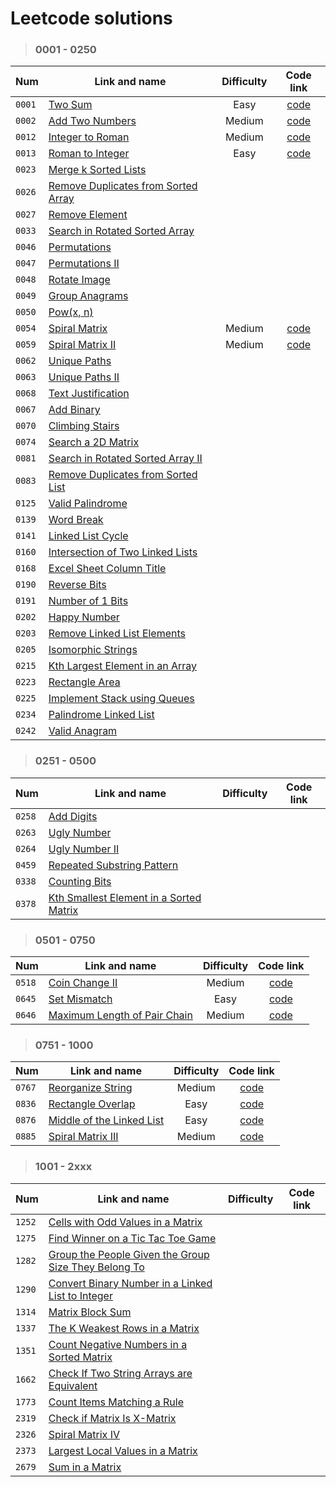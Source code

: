 # Leetcode solutions

> ### 0001 - 0250
 Num | Link and name | Difficulty | Code link
 --- | --- | :---: | :---:
`0001` | [Two Sum](https://leetcode.com/problems/two-sum/) | Easy | [code](https://github.com/Gh0stikLab/Leetcode/blob/main/0001%20-%200250/0001.py)
`0002` | [Add Two Numbers](https://leetcode.com/problems/add-two-numbers/) | Medium | [code](https://github.com/Gh0stikLab/Leetcode/blob/main/0001%20-%200250/0002.py)
`0012` | [Integer to Roman](https://leetcode.com/problems/integer-to-roman/) | Medium | [code](https://github.com/Gh0stikLab/Leetcode/blob/main/0001%20-%200250/0012.py)
`0013` | [Roman to Integer](https://leetcode.com/problems/roman-to-integer/) | Easy | [code](https://github.com/Gh0stikLab/Leetcode/blob/main/0001%20-%200250/0013.py)
`0023` | [Merge k Sorted Lists](https://leetcode.com/problems/merge-k-sorted-lists/) |
`0026` | [Remove Duplicates from Sorted Array](https://leetcode.com/problems/remove-duplicates-from-sorted-array/)
`0027` | [Remove Element](https://leetcode.com/problems/remove-element/) |
`0033` | [Search in Rotated Sorted Array](https://leetcode.com/problems/search-in-rotated-sorted-array/) |
`0046` | [Permutations](https://leetcode.com/problems/permutations/) |
`0047` | [Permutations II](https://leetcode.com/problems/permutations-ii/) |
`0048` | [Rotate Image](https://leetcode.com/problems/rotate-image/) |
`0049` | [Group Anagrams](https://leetcode.com/problems/group-anagrams/) |
`0050` | [Pow(x, n)](https://leetcode.com/problems/powx-n/)
`0054` | [Spiral Matrix](https://leetcode.com/problems/spiral-matrix/) | Medium | [code](https://github.com/Gh0stikLab/Leetcode/blob/main/0001%20-%200250/0054.py)
`0059` | [Spiral Matrix II](https://leetcode.com/problems/spiral-matrix-ii/) | Medium | [code](https://github.com/Gh0stikLab/Leetcode/blob/main/0001%20-%200250/0059.py)
`0062` | [Unique Paths](https://leetcode.com/problems/unique-paths/)
`0063` | [Unique Paths II](https://leetcode.com/problems/unique-paths-ii/)
`0068` | [Text Justification](https://leetcode.com/problems/text-justification/)
`0067` | [Add Binary](https://leetcode.com/problems/add-binary/)
`0070` | [Climbing Stairs](https://leetcode.com/problems/climbing-stairs/)
`0074` | [Search a 2D Matrix](https://leetcode.com/problems/search-a-2d-matrix/)
`0081` | [Search in Rotated Sorted Array II](https://leetcode.com/problems/search-in-rotated-sorted-array-ii/)
`0083` | [Remove Duplicates from Sorted List](https://leetcode.com/problems/remove-duplicates-from-sorted-list/)
`0125` | [Valid Palindrome](https://leetcode.com/problems/valid-palindrome/)
`0139` | [Word Break](https://leetcode.com/problems/word-break/)
`0141` | [Linked List Cycle](https://leetcode.com/problems/linked-list-cycle/)
`0160` | [Intersection of Two Linked Lists](https://leetcode.com/problems/intersection-of-two-linked-lists/)
`0168` | [Excel Sheet Column Title](https://leetcode.com/problems/excel-sheet-column-title/)
`0190` | [Reverse Bits](https://leetcode.com/problems/reverse-bits/)
`0191` | [Number of 1 Bits](https://leetcode.com/problems/number-of-1-bits/)
`0202` | [Happy Number](https://leetcode.com/problems/happy-number/)
`0203` | [Remove Linked List Elements](https://leetcode.com/problems/remove-linked-list-elements/)
`0205` | [Isomorphic Strings](https://leetcode.com/problems/isomorphic-strings/)
`0215` | [Kth Largest Element in an Array](https://leetcode.com/problems/kth-largest-element-in-an-array/)
`0223` | [Rectangle Area](https://leetcode.com/problems/rectangle-area/)
`0225` | [Implement Stack using Queues](https://leetcode.com/problems/implement-stack-using-queues/)
`0234` | [Palindrome Linked List](https://leetcode.com/problems/palindrome-linked-list/)
`0242` | [Valid Anagram](https://leetcode.com/problems/valid-anagram/)

> ### 0251 - 0500
 Num | Link and name | Difficulty | Code link
 --- | --- | :---: | :---:
`0258` | [Add Digits](https://leetcode.com/problems/add-digits/)
`0263` | [Ugly Number](https://leetcode.com/problems/ugly-number/)
`0264` | [Ugly Number II](https://leetcode.com/problems/ugly-number-ii/)
`0459` | [Repeated Substring Pattern](https://leetcode.com/problems/repeated-substring-pattern/)
`0338` | [Counting Bits](https://leetcode.com/problems/counting-bits/)
`0378` | [Kth Smallest Element in a Sorted Matrix](https://leetcode.com/problems/kth-smallest-element-in-a-sorted-matrix/)

> ### 0501 - 0750
 Num | Link and name | Difficulty | Code link
 --- | --- | :---: | :---:
`0518` | [Coin Change II](https://leetcode.com/problems/coin-change-ii/)| Medium | [code](https://github.com/Gh0stikLab/Leetcode/blob/main/0501%20-%200750/0518.py)
`0645` | [Set Mismatch](https://leetcode.com/problems/set-mismatch/)| Easy | [code](https://github.com/Gh0stikLab/Leetcode/blob/main/0501%20-%200750/0645.py)
`0646` | [Maximum Length of Pair Chain](https://leetcode.com/problems/maximum-length-of-pair-chain/)| Medium | [code](https://github.com/Gh0stikLab/Leetcode/blob/main/0501%20-%200750/0646.py)

> ### 0751 - 1000
 Num | Link and name | Difficulty | Code link
 --- | --- | :---: | :---:
`0767` | [Reorganize String](https://leetcode.com/problems/reorganize-string/)| Medium | [code](https://github.com/Gh0stikLab/Leetcode/blob/main/0751%20-%201000/0767.py)
`0836` | [Rectangle Overlap](https://leetcode.com/problems/rectangle-overlap/)| Easy | [code](https://github.com/Gh0stikLab/Leetcode/blob/main/0751%20-%201000/0836.py)
`0876` | [Middle of the Linked List](https://leetcode.com/problems/middle-of-the-linked-list/)| Easy | [code](https://github.com/Gh0stikLab/Leetcode/blob/main/0751%20-%201000/0876.py)
`0885` | [Spiral Matrix III](https://leetcode.com/problems/spiral-matrix-iii/)| Medium | [code](https://github.com/Gh0stikLab/Leetcode/blob/main/0751%20-%201000/0885.py)


> ### 1001 - 2xxx
 Num | Link and name | Difficulty | Code link
 --- | --- | :---: | :---:
`1252` | [Cells with Odd Values in a Matrix](https://leetcode.com/problems/cells-with-odd-values-in-a-matrix/)
`1275` | [Find Winner on a Tic Tac Toe Game](https://leetcode.com/problems/find-winner-on-a-tic-tac-toe-game/)
`1282` | [Group the People Given the Group Size They Belong To](https://leetcode.com/problems/group-the-people-given-the-group-size-they-belong-to/)
`1290` | [Convert Binary Number in a Linked List to Integer](https://leetcode.com/problems/convert-binary-number-in-a-linked-list-to-integer/)
`1314` | [Matrix Block Sum](https://leetcode.com/problems/matrix-block-sum/)
`1337` | [The K Weakest Rows in a Matrix](https://leetcode.com/problems/the-k-weakest-rows-in-a-matrix/)
`1351` | [Count Negative Numbers in a Sorted Matrix](https://leetcode.com/problems/count-negative-numbers-in-a-sorted-matrix/)
`1662` | [Check If Two String Arrays are Equivalent](https://leetcode.com/problems/check-if-two-string-arrays-are-equivalent/)
`1773` | [Count Items Matching a Rule](https://leetcode.com/problems/count-items-matching-a-rule/)
`2319` | [Check if Matrix Is X-Matrix](https://leetcode.com/problems/check-if-matrix-is-x-matrix/)
`2326` | [Spiral Matrix IV](https://leetcode.com/problems/spiral-matrix-iv/)
`2373` | [Largest Local Values in a Matrix](https://leetcode.com/problems/largest-local-values-in-a-matrix/)
`2679` | [Sum in a Matrix](https://leetcode.com/problems/sum-in-a-matrix/)

